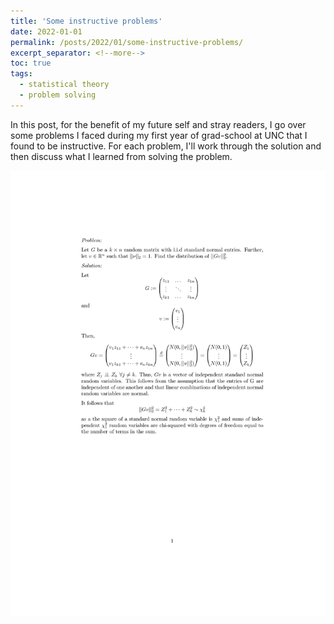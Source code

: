 ```yaml
---
title: 'Some instructive problems'
date: 2022-01-01
permalink: /posts/2022/01/some-instructive-problems/
excerpt_separator: <!--more-->
toc: true
tags:
  - statistical theory
  - problem solving
---
```


In this post, for the benefit of my future self and stray readers, I go over some problems I faced during my first year of grad-school at UNC that I found to be instructive. For each problem, I'll work through the solution and then discuss what I learned from solving the problem.

![p1](/images/p1.jpg)


